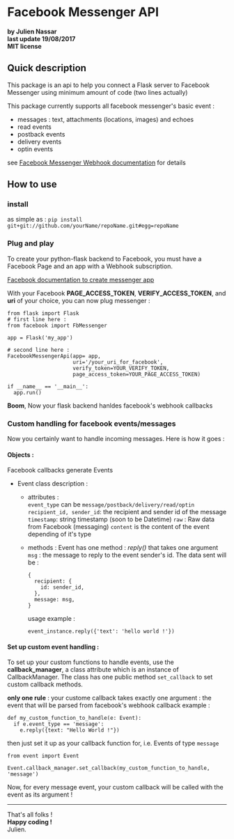 # Facebook Messenger API
**by Julien Nassar**  
**last update 19/08/2017**  
**MIT license**

## Quick description
This package is an api to help you connect a Flask server to Facebook Messenger using minimum amount of code (two lines actually)

This package currently supports all facebook messenger's basic event :
- messages : text, attachments (locations, images) and echoes
- read events
- postback events
- delivery events
- optin events

see [Facebook Messenger Webhook documentation](https://developers.facebook.com/docs/messenger-platform/webhook) for details

## How to use

### install 

as simple as :
 `pip install git+git://github.com/yourName/repoName.git#egg=repoName`

### Plug and play
To create your python-flask backend to Facebook, you must have a Facebook Page and an app with a Webhook subscription.

[Facebook documentation to create messenger app](https://developers.facebook.com/docs/messenger-platform/guides/setup)

With your Facebook **PAGE_ACCESS_TOKEN**, **VERIFY_ACCESS_TOKEN**, and **uri** of your choice, you can now plug messenger :
```
from flask import Flask
# first line here :
from facebook import FbMessenger

app = Flask('my_app')

# second line here :
FacebookMessengerApi(app= app,
                     uri='/your_uri_for_facebook',
                     verify_token=YOUR_VERIFY_TOKEN,
                     page_access_token=YOUR_PAGE_ACCESS_TOKEN)

if __name__ == '__main__':
  app.run()
```
**Boom**, Now your flask backend hanldes facebook's webhook callbacks

### Custom handling for facebook events/messages

Now you certainly want to handle incoming messages. Here is how it goes :

#### Objects :

Facebook callbacks generate Events
- Event class description :  
  - attributes :  
    `event_type` can be `message/postback/delivery/read/optin`
    `recipient_id, sender_id`: the recipient and sender id of the message
    `timestamp`: string timestamp (soon to be Datetime)
    `raw` : Raw data from Facebook (messaging)
    `content` is the content of the event depending of it's type

  - methods :
    Event has one method :
    *reply()* that takes one argument `msg` : the message to reply to the event sender's id. The data sent will be :
    ```
    {
      recipient: {
        id: sender_id,
      },
      message: msg,
    }
    ```
    usage example :
    ```
    event_instance.reply({'text': 'hello world !'})
    ```

#### Set up custom event handling :

To set up your custom functions to handle events, use the **callback_manager**, a class attribute which is an instance of CallbackManager.
The class has one public method `set_callback` to set custom callback methods.

**only one rule** : your custome callback takes exactly one argument : the event that will be parsed from facebook's webhook callback
example :
```
def my_custom_function_to_handle(e: Event):
  if e.event_type == 'message':
    e.reply({text: "Hello World !"})
```

then just set it up as your callback function for, i.e. Events of type `message`
```
from event import Event

Event.callback_manager.set_callback(my_custom_function_to_handle, 'message')
```

Now, for every message event, your custom callback will be called with the event as its argument !

-----------------------
That's all folks !  
**Happy coding !**  
Julien.
